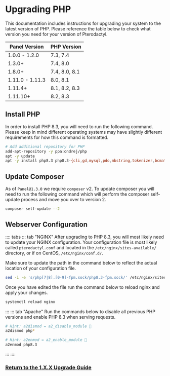 # Upgrading PHP

This documentation includes instructions for upgrading your system to the latest version of PHP. Please reference the
table below to check what version you need for your version of Pterodactyl.

| Panel Version   | PHP Version   |
| --------------- | ------------- |
| 1.0.0 - 1.2.0   | 7.3, 7.4      |
| 1.3.0+          | 7.4, 8.0      |
| 1.8.0+          | 7.4, 8.0, 8.1 |
| 1.11.0 - 1.11.3 | 8.0, 8.1      |
| 1.11.4+         | 8.1, 8.2, 8.3 |
| 1.11.10+        | 8.2, 8.3      |

## Install PHP

In order to install PHP 8.3, you will need to run the following command. Please keep in mind different operating systems
may have slightly different requirements for how this command is formatted.

```bash
# Add additional repository for PHP
add-apt-repository -y ppa:ondrej/php
apt -y update
apt -y install php8.3 php8.3-{cli,gd,mysql,pdo,mbstring,tokenizer,bcmath,xml,fpm,curl,zip}
```

## Update Composer

As of `Panel@1.3.0` we require `composer` v2. To update composer you will need to run the following command which will
perform the composer self-update process and move you over to version 2.

```bash
composer self-update --2
```

## Webserver Configuration

:::: tabs
::: tab "NGINX"
After upgrading to PHP 8.3, you will most likely need to update your NGINX configuration. Your configuration file
is most likely called `pterodactyl.conf` and located in the `/etc/nginx/sites-available/` directory, or if on CentOS,
`/etc/nginx/conf.d/`.

Make sure to update the path in the command below to reflect the actual location of your configuration file.

``` bash
sed -i -e 's/php[7|8].[0-9]-fpm.sock/php8.3-fpm.sock/' /etc/nginx/sites-available/pterodactyl.conf
```

Once you have edited the file run the command below to reload nginx and apply your changes.

```bash
systemctl reload nginx
```

:::
::: tab "Apache"
Run the commands below to disable all previous PHP versions and enable PHP 8.3 when serving requests.

``` bash
# Hint: a2dismod = a2_disable_module 🤯
a2dismod php*

# Hint: a2enmod = a2_enable_module 🤯
a2enmod php8.3

```

:::
::::

### [Return to the 1.X.X Upgrade Guide](/panel/1.0/upgrade/1.0.md#fetch-updated-files)
